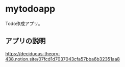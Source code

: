 # mytodoapp

Todo作成アプリ。

## アプリの説明

https://deciduous-theory-438.notion.site/07fcd1d7037043cfa57bba6b32351aa8
